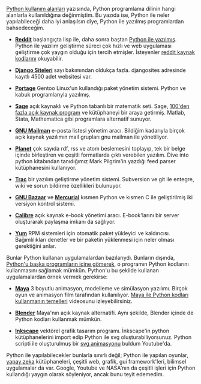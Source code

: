 <!-- 
.. description: Yeni başlayanlar için, Python ile neler yapılabilir sorusuna cevap olarak, Python ile yazılmış programlardan bazı örnekler listeledim.
.. title: Python ile Yazılmış Programlar
.. author: Yaşar Arabacı
.. date: 2013/10/10 17:55:35
.. slug: python-ile-yazilmis-programlar
-->


[Python kullanım alanları](kullanim-alanlari.html) yazısında, Python programlama dilinin hangi alanlarla kullanıldığına değinmiştim.
Bu yazıda ise, Python ile neler yapılabileceği daha iyi anlaşılsın diye, Python ile yazılmış programlardan bahsedeceğim.

 * [**Reddit**](http://tr.reddit.com/)
başlangıçta lisp ile, daha sonra baştan [Python ile yazılmış](http://www.reddit.com/wiki/faq). Python ile
yazılım geliştirme süreci çok hızlı ve web uygulaması geliştirme çok yaygın olduğu için tercih etmişler. İsteyenler
[reddit kaynak kodlarını](https://github.com/reddit/reddit) okuyabilir.

 * [**Django Siteleri**](http://www.djangosites.org/highest-rated/)
sayı bakımından oldukça fazla. djangosites adresinde kayıtlı 4500 adet websitesi var.<!-- TEASER_END -->

 * [**Portage**](http://www.gentoo.org/proj/en/portage/)
Gentoo Linux'un kullandığı paket yönetim sistemi. Python ve kabuk programlarıyla yazılmış.

 * [**Sage**](http://www.sagemath.org/)
açık kaynaklı ve Python tabanlı bir matematik seti. Sage, [100'den fazla açık kaynak program](http://www.sagemath.org/links-components.html) ve
kütüphaneyi bir araya getirmiş. Matlab, Stata, Mathematica gibi programlara alternatif sunuyor.

 * [**GNU Mailman**](http://www.gnu.org/software/mailman/)
e-posta listesi yönetim aracı. Bildiğim kadarıyla birçok açık kaynak yazılımın mail grupları gnu mailman ile yönetiliyor.

 * [**Planet**](http://www.planetplanet.org/)
çok sayıda rdf, rss ve atom beslemesini toplayıp, tek bir belge içinde birleştiren ve çeşitli formatlarda çıktı verebilen yazılım. Dive into python kitabından
tanıdığımız Mark Pilgrim'in yazdığı feed parser kütüphanesini kullanıyor.

 * [**Trac**](http://trac.edgewall.org/)
bir yazılım geliştirme yönetim sistemi. Subversion ve git ile entegre, wiki ve sorun bildirme özellikleri bulunuyor.

 * [**GNU Bazaar**](http://bazaar.canonical.com/en/) ve [**Mercurial**](http://mercurial.selenic.com/)
kısmen Python ve kısmen C ile geliştirilmiş iki versiyon kontrol sistemi.

 * [**Calibre**](http://www.calibre-ebook.com/)
açık kaynak e-book yönetimi aracı. E-book'larını bir server oluşturarak paylaşma imkanı da sağlıyor.

 * [**Yum**](http://yum.baseurl.org/)
RPM sistemleri için otomatik paket yükleyici ve kaldırıcısı. Bağımlılıkları denetler ve bir paketin yüklenmesi için neler olması gerektiğini anlar.

Bunlar Python kullanan uygulamalardan bazılarıydı. Bunların dışında, [Python'u başka programların içine gömerek](http://docs.python.org/2/extending/embedding.html), o programın Python kodlarını kullanmasını sağlamak mümkün.
Python'u bu şekilde kullanan uygulamalardan örnek vermek gerekirse:

 * [**Maya**](http://www.autodesk.com/products/autodesk-maya/overview)
3 boyutlu animasyon, modelleme ve simülasyon yazılımı. Birçok oyun ve animasyon film tarafından kullanılıyor. [Maya ile Python kodları kullanmanın temelleri](http://vimeo.com/67579845) videosunu izleyebilirsiniz.

 * [**Blender**](http://www.blender.org/)
Maya'nın açık kaynak alternatifi. Aynı şekilde, Blender içinde de Python kodları kullanmak mümkün.

 * [**Inkscape**](http://inkscape.org/)
 vektörel grafik tasarım programı. İnkscape'in python kütüphanelerini import edip Python ile svg oluşturabiliyorsunuz. Python scripti ile oluşturulmuş bir [svg animasyonu](http://www.youtube.com/watch?v=GvR26wlWrSg) buldum Youtube'da.

Python ile yapılabilecekler bunlarla sınırlı değil; Python ile yapılan oyunlar, [yapay zeka](https://wiki.python.org/moin/PythonForArtificialIntelligence) kütüphaneleri, çeşitli web, grafik, gui framework'leri,
bilimsel uygulamalar da var. Google, Youtube ve NASA'nın da çeşitli işleri için Python kullandığı yaygın olarak söyleniyor, ancak bunu teyit edemedim. 
 
 